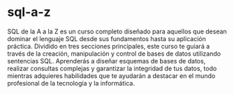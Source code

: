 # sql-a-z

SQL de la A a la Z es un curso completo diseñado para aquellos que desean dominar el lenguaje SQL desde sus fundamentos hasta su aplicación práctica. Dividido en tres secciones principales, este curso te guiará a través de la creación, manipulación y control de bases de datos utilizando sentencias SQL. Aprenderás a diseñar esquemas de bases de datos, realizar consultas complejas y garantizar la integridad de tus datos, todo mientras adquieres habilidades que te ayudarán a destacar en el mundo profesional de la tecnología y la informática.

